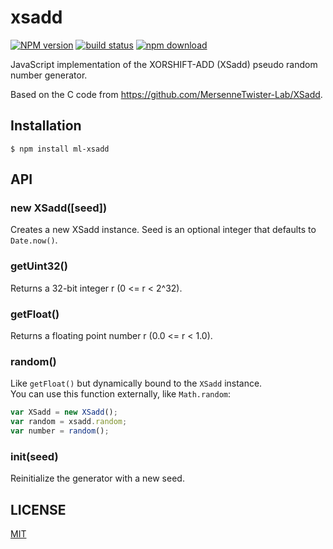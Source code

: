 # xsadd

[![NPM version][npm-image]][npm-url]
[![build status][travis-image]][travis-url]
[![npm download][download-image]][download-url]

JavaScript implementation of the XORSHIFT-ADD (XSadd) pseudo random number generator.

Based on the C code from https://github.com/MersenneTwister-Lab/XSadd.

## Installation

`$ npm install ml-xsadd`

## API

### new XSadd([seed])

Creates a new XSadd instance. Seed is an optional integer that defaults to `Date.now()`.

### getUint32()

Returns a 32-bit integer r (0 <= r < 2^32).

### getFloat()

Returns a floating point number r (0.0 <= r < 1.0).

### random()

Like `getFloat()` but dynamically bound to the `XSadd` instance.  
You can use this function externally, like `Math.random`:

```js
var XSadd = new XSadd();
var random = xsadd.random;
var number = random();
```

### init(seed)

Reinitialize the generator with a new seed.

## LICENSE

[MIT](./LICENSE)

[npm-image]: https://img.shields.io/npm/v/ml-xsadd.svg?style=flat-square
[npm-url]: https://npmjs.org/package/ml-xsadd
[travis-image]: https://img.shields.io/travis/mljs/xsadd/master.svg?style=flat-square
[travis-url]: https://travis-ci.org/mljs/xsadd
[download-image]: https://img.shields.io/npm/dm/ml-xsadd.svg?style=flat-square
[download-url]: https://npmjs.org/package/ml-xsadd
